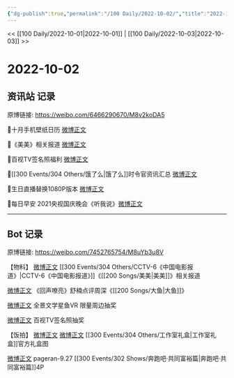```yaml
---
{"dg-publish":true,"permalink":"/100 Daily/2022-10-02/","title":"2022-10-02","created":"2022-11-13T02:48:47.000+08:00","updated":"2023-04-11T14:46:33.199+08:00"}
---
```



<< [[100 Daily/2022-10-01\|2022-10-01]] | [[100 Daily/2022-10-03\|2022-10-03]] >>

# 2022-10-02

## 资讯站 记录

原博链接: https://weibo.com/6466290670/M8v2koDA5

🌟十月手机壁纸日历 [微博正文](https://m.weibo.cn/6466290670/4820135007486376)

🌟《美美》相关报道 [微博正文](https://m.weibo.cn/6466290670/4820095097904060)

🌟百视TV签名照福利 [微博正文](https://m.weibo.cn/6466290670/4820129592643595)

🌟[[300 Events/304 Others/饿了么\|饿了么]]时令官资讯汇总 [微博正文](https://m.weibo.cn/6466290670/4820250706837699)

🌟生日直播替换1080P版本 [微博正文](https://m.weibo.cn/6466290670/4820219565181590)

🌟每日早安
2021央视国庆晚会《听我说》[微博正文](https://m.weibo.cn/6466290670/4820047849327365)

---
## Bot 记录

原博链接: https://weibo.com/7452765754/M8uYb3u8V

【物料】
[微博正文](http://weibo.com/6466290670/M8qLrxacQ) [[300 Events/304 Others/CCTV-6《中国电影报道》\|CCTV-6《中国电影报道》]]《[[200 Songs/美美\|美美]]》相关报道

[微博正文](https://weibo.com/2249338197/M8r9Wpag4) 《回声嘹亮》舒楠点评周深《[[200 Songs/大鱼\|大鱼]]》

[微博正文](http://weibo.com/7738477510/M80iTCPNP) 全景文学星鱼VR 限量周边抽奖

[微博正文](http://weibo.com/7516842376/M8r0q3XcU) 百视TV签名照抽奖

【饭拍】
[微博正文](http://weibo.com/2557859860/M8izekZDN) [微博正文](http://weibo.com/2662348101/M8spvuTwt) [[300 Events/304 Others/工作室礼盒\|工作室礼盒]]官方礼盒图

[微博正文](http://weibo.com/7633014126/M8uNb2Eae) pageran-9.27 [[300 Events/302 Shows/奔跑吧·共同富裕篇\|奔跑吧·共同富裕篇]]4P
